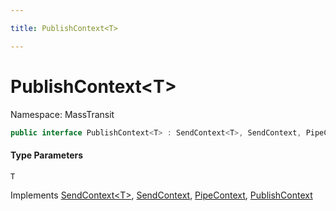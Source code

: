 ```yaml
---

title: PublishContext<T>

---
```


# PublishContext\<T\>

Namespace: MassTransit

```csharp
public interface PublishContext<T> : SendContext<T>, SendContext, PipeContext, PublishContext
```

#### Type Parameters

`T`<br/>

Implements [SendContext\<T\>](../masstransit/sendcontext-1), [SendContext](../masstransit/sendcontext), [PipeContext](../masstransit/pipecontext), [PublishContext](../masstransit/publishcontext)
